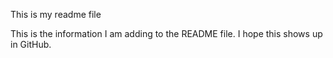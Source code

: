 This is my readme file

This is the information I am adding to the README file. I hope this shows up in GitHub.
